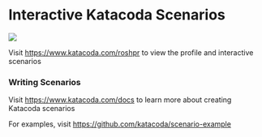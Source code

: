 # Interactive Katacoda Scenarios

[![](http://shields.katacoda.com/katacoda/roshpr/count.svg)](https://www.katacoda.com/roshpr "Get your profile on Katacoda.com")

Visit https://www.katacoda.com/roshpr to view the profile and interactive scenarios

### Writing Scenarios
Visit https://www.katacoda.com/docs to learn more about creating Katacoda scenarios

For examples, visit https://github.com/katacoda/scenario-example
